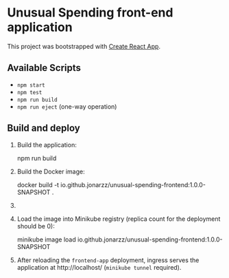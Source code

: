 # Unusual Spending front-end application

This project was bootstrapped with [Create React App](https://github.com/facebook/create-react-app).

## Available Scripts

- `npm start`
- `npm test`
- `npm run build`
- `npm run eject` (one-way operation)

## Build and deploy
1. Build the application:

    npm run build

2. Build the Docker image:

    
    docker build -t io.github.jonarzz/unusual-spending-frontend:1.0.0-SNAPSHOT .

3. 

4. Load the image into Minikube registry (replica count for the deployment should be 0):


    minikube image load io.github.jonarzz/unusual-spending-frontend:1.0.0-SNAPSHOT

3. After reloading the `frontend-app` deployment, ingress serves the application at http://localhost/ (`minikube tunnel` required).
